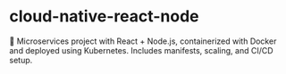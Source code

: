 # cloud-native-react-node
🚀 Microservices project with React + Node.js, containerized with Docker and deployed using Kubernetes. Includes manifests, scaling, and CI/CD setup.
